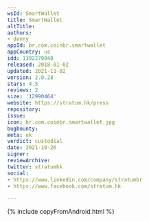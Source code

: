 ```yaml
---
wsId: SmartWallet
title: SmartWallet
altTitle: 
authors:
- danny
appId: br.com.coinbr.smartwallet
appCountry: us
idd: 1302270848
released: 2018-01-02
updated: 2021-11-02
version: 2.0.28
stars: 4.5
reviews: 2
size: '12990464'
website: https://stratum.hk/press
repository: 
issue: 
icon: br.com.coinbr.smartwallet.jpg
bugbounty: 
meta: ok
verdict: custodial
date: 2021-10-26
signer: 
reviewArchive: 
twitter: stratumhk
social:
- https://www.linkedin.com/company/stratumbr
- https://www.facebook.com/stratum.hk

---
```


{% include copyFromAndroid.html %}
